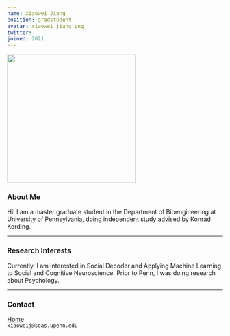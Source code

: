 ```yaml
---
name: Xiaowei Jiang
position: gradstudent
avatar: xiaowei_jiang.png
twitter: 
joined: 2021
---
```


<img width="300" src="{{site.baseurl}}/images/people/{{page.avatar}}" data-action="zoom">

### About Me

Hi! I am a master graduate student in the Department of Bioengineering at University of Pennsylvania, doing independent study advised by Konrad Kording.
<hr>

### Research Interests

Currently, I am interested in Social Decoder and Applying Machine Learning to Social and Cognitive Neuroscience. Prior to Penn, 
I was doing research about Psychology.
<hr>

### Contact
[Home](http://www.xiaoweijiang.com/) <br />
<i class="fa fa-envelope-o"></i>  `xiaoweij@seas.upenn.edu`<br>
